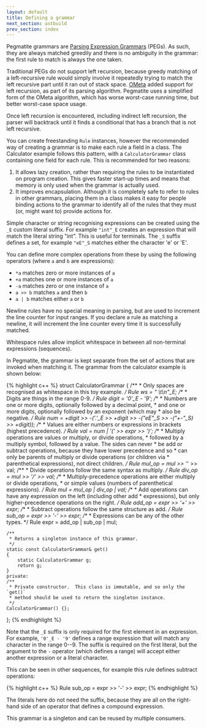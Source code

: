 ```yaml
---
layout: default
title: Defining a grammar
next_section: astbuild
prev_section: index
---
```


Pegmatite grammars are [Parsing Expression
Grammars](https://en.wikipedia.org/wiki/Parsing_expression_grammar) (PEGs).  As
such, they are always matched greedily and there is no ambiguity in the
grammar: the first rule to match is always the one taken.

Traditional PEGs do not support left recursion, because greedy matching of a
left-recursive rule would simply involve it repeatedly trying to match the left
recursive part until it ran out of stack space.
[OMeta](https://en.wikipedia.org/wiki/OMeta) added support for left recursion,
as part of its parsing algorithm.  Pegmatite uses a simplified form of the
OMeta algorithm, which has worse worst-case running time, but better
worst-case space usage.

Once left recursion is encountered, including indirect left recursion, the
parser will backtrack until it finds a conditional that has a branch that is
not left recursive.  

You can create freestanding `Rule` instances, however the recommended way of
creating a grammar is to make each rule a field in a class.  The Calculator
example follows this pattern, with a `CalculatorGrammar` class containing one
field for each rule.  This is recommended for two reasons:

 1. It allows lazy creation, rather than requiring the rules to be instantiated
    on program creation.  This gives faster start-up times and means that
    memory is only used when the grammar is actually used.
 2. It improves encapsulation.  Although it is completely safe to refer to
    rules in other grammars, placing them in a class makes it easy for people
    binding actions to the grammar to identify all of the rules that they must
    (or, might want to) provide actions for.

Simple character or string recognising expressions can be created using the
`_E` custom literal suffix.  For example `"int"_E` creates an expression that
will match the literal string "int".  This is useful for terminals.  The `_S`
suffix defines a set, for example `"eE"_S` matches either the character 'e' or
'E'.

You can define more complex operations from these by using the following
operators (where `a` and `b` are expressions):

 - `*a` matches zero or more instances of `a`
 - `+a` matches one or more instances of `a`
 - `-a` matches zero or one instance of `a`
 - `a >> b` matches `a` and then `b`
 - `a | b` matches either `a` or `b`

Newline rules have no special meaning in parsing, but are used to increment the
line counter for input ranges.  If you declare a rule as matching a newline, it
will increment the line counter every time it is successfully matched.

Whitespace rules allow implicit whitespace in between all non-terminal
expressions (sequences).

In Pegmatite, the grammar is kept separate from the set of actions that are
invoked when matching it.  The grammar from the calculator example is shown below:

{% highlight c++ %}
struct CalculatorGrammar
{
	/**
	 * Only spaces are recognised as whitespace in this toy example.
	 */
	Rule ws     = " \t\n"_E;
	/**
	 * Digits are things in the range 0-9.
	 */
	Rule digit  = '0'_E - '9';
	/**
	 * Numbers are one or more digits, optionally followed by a decimal point,
	 * and one or more digits, optionally followed by an exponent (which may
	 * also be negative.
	 */
	Rule num    = +digit >> -('.'_E >> +digit >> -("eE"_S >> -("+-"_S) >> +digit));
	/**
	 * Values are either numbers or expressions in brackets (highest precedence).
	 */
	Rule val    = num |  '(' >> expr >> ')';
	/**
	 * Multiply operations are values or multiply, or divide operations,
	 * followed by a multiply symbol, followed by a value.  The sides can never
	 * be add or subtract operations, because they have lower precedence and so
	 * can only be parents of multiply or divide operations (or children via
	 * parenthetical expressions), not direct children.
	 */
	Rule mul_op = mul >> '*' >> val;
	/**
	 * Divide operations follow the same syntax as multiply.
	 */
	Rule div_op = mul >> '/' >> val;
	/**
	 * Multiply-precedence operations are either multiply or divide operations,
	 * or simple values (numbers of parenthetical expressions).
	 */
	Rule mul    = mul_op | div_op | val;
	/**
	 * Add operations can have any expression on the left (including other add
	 * expressions), but only higher-precedence operations on the right.
	 */
	Rule add_op = expr >> '+' >> expr;
	/**
	 * Subtract operations follow the same structure as add.
	 */
	Rule sub_op = expr >> '-' >> expr;
	/**
	 * Expressions can be any of the other types.
	 */
	Rule expr   = add_op | sub_op | mul;

	/**
	 * Returns a singleton instance of this grammar.
	 */
	static const CalculatorGrammar& get()
	{
		static CalculatorGrammar g;
		return g;
	}
	private:
	/**
	 * Private constructor.  This class is immutable, and so only the `get()`
	 * method should be used to return the singleton instance.
	 */
	CalculatorGrammar() {};
};
{% endhighlight %}

Note that the `_E` suffix is only required for the first element in an expression.  For example, `'0'_E - '9'` defines a range expression that will match any character in the range 0--9.  The suffix is required on the first literal, but the argument to the `-` operator (which defines a range) will accept either another expression or a literal character.

This can be seen in other sequences, for example this rule defines subtract operations:

{% highlight c++ %}
	Rule sub_op = expr >> '-' >> expr;
{% endhighlight %}

The literals here do not need the suffix, because they are all on the right-hand side of an operator that defines a compound expression.

This grammar is a singleton and can be reused by multiple consumers.
